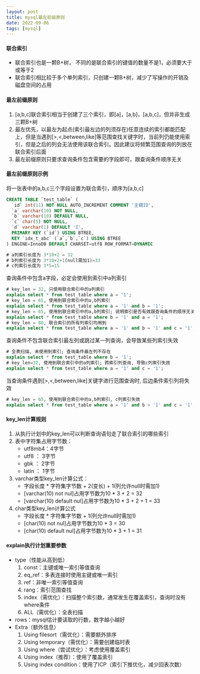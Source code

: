 ```yaml
---
layout: post
title: mysql最左前缀原则
date: 2022-09-06
tags: [mysql]
---
```


#### 联合索引
- 联合索引也是一颗B+树， 不同的是联合索引的键值的数量不是1，必须要大于或等于2
- 联合索引相比较于多个单列索引，只创建一颗B+树，减少了写操作的开销及磁盘空间的占用

#### 最左前缀原则
1. [a,b,c]联合索引相当于创建了三个索引，即[a]，[a,b]，[a,b,c]，但并非生成三颗B+树
2. 最左优先，以最左为起点(索引最左边的列须存在)任意连续的索引都能匹配上，但是当遇到[>,<,between,like]等范围查找关键字时，当前列仍能使用索引，但是之后的列会无法使用该联合索引。因此建议将频繁范围查询的列放在联合索引后面
3. 最左前缀原则只要求查询条件包含需要的字段即可，跟查询条件顺序无关

#### 最左前缀原则示例
将一张表中的a,b,c三个字段设置为联合索引，顺序为[a,b,c]
```sql
CREATE TABLE `test_table` (
  `id` int(11) NOT NULL AUTO_INCREMENT COMMENT '主键ID',
  `a` varchar(10) NOT NULL,
  `b` varchar(10) DEFAULT NULL,
  `c` char(5) NOT NULL,
  `d` varchar(1) DEFAULT 'I',
  PRIMARY KEY (`id`) USING BTREE,
  KEY `idx_t_abc` (`a`,`b`,`c`) USING BTREE
) ENGINE=InnoDB DEFAULT CHARSET=utf8 ROW_FORMAT=DYNAMIC

# a列索引长度为 3*10+2 = 32
# b列索引长度为 3*10+2+1(null需加1)=33
# c列索引长度为 3*5=15
```
查询条件中包含a字段，必定会使用到索引中a列索引
```sql
# key_len = 32, 只使用联合索引中的a列索引
explain select * from test_table where a = '1';
# key_len = 65, 使用到联合索引中的a,b列索引
explain select * from test_table where a = '1' and b = '1';
# key_len = 65, 使用到联合索引中的a,b列索引; 说明索引是否有效跟查询条件的顺序无关
explain select * from test_table where b = '1' and a = '1';
# key_len = 80, 联合索引的所有列索引均用到
explain select * from test_table where a = '1' and b = '1' and c = '1';
```
查询条件不包含联合索引最左列或跳过某一列查询，会导致某些列索引失效
```sql
# 全表扫描, 未使用到索引; 查询条件最左列不存在
explain select * from test_table where b = '1';
# key_len=32, 使用到联合索引中的a列索引; 跨索引列查询, 导致c列索引失效
explain select * from test_table where a = '1' and c = '1';
```
当查询条件遇到[>,<,between,like]关键字进行范围查询时, 后边条件索引列将失效
```sql
# key_len = 65, 使用到联合索引中的a,b列索引, c列索引失效
explain select * from test_table where a = '1' and b > '1' and c = '1';
```

#### key_len计算规则
1. 从执行计划中的key_len可以判断查询语句走了联合索引的哪些索引
2. 表中字符集占用字节数：
    - utf8mb4：4字节
    - utf8 ： 3字节
    - gbk ： 2字节
    - latin ： 1字节
3. varchar类型key_len计算公式：
    - 字段长度 * 字符集字节数 + 2(变长) + 1(列允许null时需加1)
    - [varchar(10) not nul]占用字节数为10 * 3 + 2 = 32 
    - [varchar(10) default nul]占用字节数为10 * 3 + 2 + 1 = 33
4. char类型key_len计算公式
    - 字段长度 * 字符集字节数 + 1(列允许null时需加1)
    - [char(10) not nul]占用字节数为10 * 3 = 30 
    - [char(10) default nul]占用字节数为10 * 3 + 1 = 31

#### explain执行计划重要参数
- type（性能从高到低）
    1. const：主键或唯一索引等值查询
    2. eq_ref：多表连接时使用主键或唯一索引
    3. ref：非唯一索引等值查询
    4. rang：索引范围查找
    5. index（需优化）：扫描整个索引数，通常发生在覆盖索引，查询时没有where条件
    6. ALL（需优化）：全表扫描
- rows：mysql估计要读取的行数，数字越小越好
- Extra（额外信息）
    1. Using filesort（需优化）：需要额外排序
    2. Using temporary（需优化）：需要创建临时表
    3. Using where（尝试优化）：考虑使用覆盖索引
    4. Using index（推荐）：使用了覆盖索引
    5. Using index condition：使用了ICP（索引下推优化，减少回表次数）